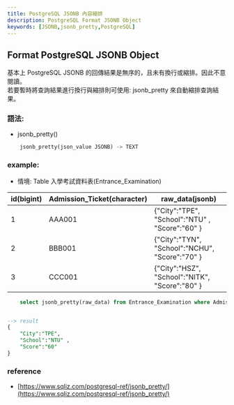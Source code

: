 ```yaml
---
title: PostgreSQL JSONB 內容縮排
description: PostgreSQL Format JSONB Object
keywords: [JSONB,jsonb_pretty,PostgreSQL]
---
```


## Format PostgreSQL JSONB Object
基本上 PostgreSQL JSONB 的回傳結果是無序的，且未有換行或縮排。因此不意閱讀。  
若要暫時將查詢結果進行換行與縮排則可使用: jsonb_pretty 來自動縮排查詢結果。  


### 語法:  
* jsonb_pretty()

```sql
	jsonb_pretty(json_value JSONB) -> TEXT
```

### example: 

* 情境: Table 入學考試資料表(Entrance_Examination)

|  id(bigint)  |  Admission_Ticket(character)  |             raw_data(jsonb)        |
|  ----  | ----  | ---- | 
|      1       |           AAA001              |  \{"City":"TPE", "School":"NTU" , "Score":"60"  \}  |
|      2       |           BBB001              |  \{"City":"TYN", "School":"NCHU", "Score":"70" \}   |
|      3       |           CCC001              |  \{"City":"HSZ", "School":"NITK", "Score":"80" \}   |


```sql
 	select jsonb_pretty(raw_data) from Entrance_Examination where Admission_Ticket = 'AAA001';


--> result
{
	"City":"TPE", 
	"School":"NTU" , 
	"Score":"60" 
}

```


### reference
* [https://www.sqliz.com/postgresql-ref/jsonb_pretty/](https://www.sqliz.com/postgresql-ref/jsonb_pretty/)